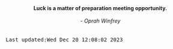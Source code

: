 
<div align="center"><b><span>Luck is a matter of preparation meeting opportunity.</span></b><br><br><i> - Oprah Winfrey</i></div>
<br><br><kbd>Last updated:Wed Dec 20 12:08:02 2023</kbd>